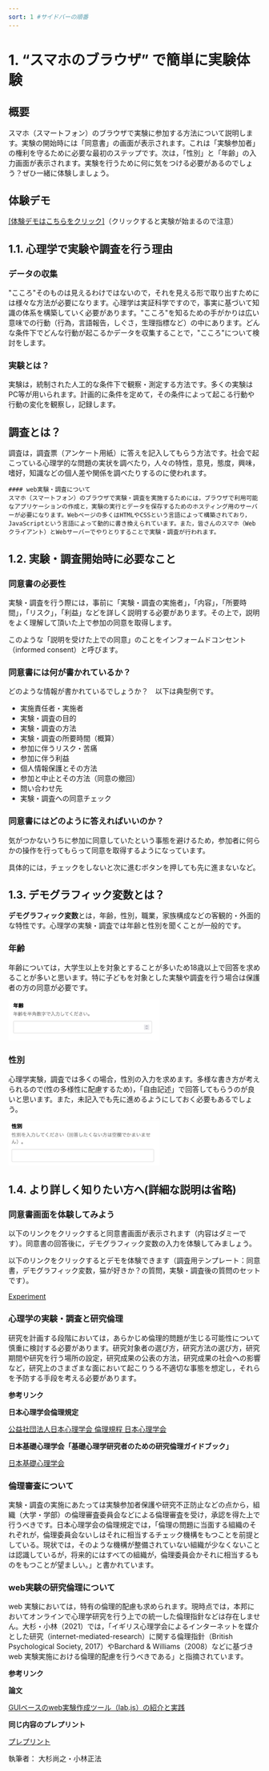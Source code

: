 ```yaml
---
sort: 1 #サイドバーの順番
---
```

# 1. “スマホのブラウザ” で簡単に実験体験

## 概要
スマホ（スマートフォン）のブラウザで実験に参加する方法について説明します。実験の開始時には「同意書」の画面が表示されます。これは「実験参加者」の権利を守るために必要な最初のステップです。次は，「性別」と「年齢」の入力画面が表示されます。実験を行うために何に気をつける必要があるのでしょう？ぜひ一緒に体験しましょう。

## 体験デモ

<a href="./demo/ws_kisoshin2021/" target="_blank" rel="noopener noreferrer">[体験デモはこちらをクリック]</a>（クリックすると実験が始まるので注意）

## 1.1. 心理学で実験や調査を行う理由
### データの収集
"こころ"そのものは見えるわけではないので，それを見える形で取り出すためには様々な方法が必要になります。心理学は実証科学ですので，事実に基づいて知識の体系を構築していく必要があります。"こころ"を知るための手がかりは広い意味での行動（行為，言語報告，しぐさ，生理指標など）の中にあります。どんな条件下でどんな行動が起こるかデータを収集することで，"こころ"について検討をします。

### 実験とは？
実験は，統制された人工的な条件下で観察・測定する方法です。多くの実験はPC等が用いられます。計画的に条件を定めて，その条件によって起こる行動や行動の変化を観察し，記録します。

## 調査とは？
調査は，調査票（アンケート用紙）に答えを記入してもらう方法です。社会で起こっている心理学的な問題の実状を調べたり，人々の特性，意見，態度，興味，嗜好，知識などの個人差や関係を調べたりするのに使われます。

```note
#### web実験・調査について
スマホ（スマートフォン）のブラウザで実験・調査を実施するためには，ブラウザで利用可能なアプリケーションの作成と，実験の実行とデータを保存するためのホスティング用のサーバーが必要になります。Webページの多くはHTMLやCSSという言語によって構築されており，JavaScriptという言語によって動的に書き換えられています。また，皆さんのスマホ（Webクライアント）とWebサーバーでやりとりすることで実験・調査が行われます。
```

## 1.2. 実験・調査開始時に必要なこと
### 同意書の必要性
実験・調査を行う際には，事前に「実験・調査の実施者」，「内容」，「所要時間」，「リスク」，「利益」などを詳しく説明する必要があります。その上で，説明をよく理解して頂いた上で参加の同意を取得します。

このような「説明を受けた上での同意」のことをインフォームドコンセント（informed consent）と呼びます。

### 同意書には何が書かれているか？
どのような情報が書かれているでしょうか？　以下は典型例です。
- 実施責任者・実施者
- 実験・調査の目的
- 実験・調査の方法
- 実験・調査の所要時間（概算）
- 参加に伴うリスク・苦痛
- 参加に伴う利益
- 個人情報保護とその方法
- 参加と中止とその方法（同意の撤回）
- 問い合わせ先
- 実験・調査への同意チェック

### 同意書にはどのように答えればいいのか？
気がつかないうちに参加に同意していたという事態を避けるため，参加者に何らかの操作を行ってもらって同意を取得するようになっています。

具体的には，チェックをしないと次に進むボタンを押しても先に進まないなど。

## 1.3. デモグラフィック変数とは？
**デモグラフィック変数**とは，年齢，性別，職業，家族構成などの客観的・外面的な特性です。心理学の実験・調査では年齢と性別を聞くことが一般的です。

### 年齢
年齢については，大学生以上を対象とすることが多いため18歳以上で回答を求めることが多いと思います。特に子どもを対象とした実験や調査を行う場合は保護者の方の同意が必要です。

<img src='./image/age.png' width='60%'>

### 性別
心理学実験，調査では多くの場合，性別の入力を求めます。多様な書き方が考えられるので(性の多様性に配慮するため)，「自由記述」で回答してもらうのが良いと思います。また，未記入でも先に進めるようにしておく必要もあるでしょう。

<img src='./image/gender.png' width='60%'>


## 1.4. より詳しく知りたい方へ(詳細な説明は省略)

### 同意書画面を体験してみよう

以下のリンクをクリックすると同意書画面が表示されます（内容はダミーです）。同意書の回答後に，デモグラフィック変数の入力を体験してみましょう。

以下のリンクをクリックするとデモを体験できます（調査用テンプレート：同意書，デモグラフィック変数，猫が好きか？の質問，実験・調査後の質問のセットです）。

[Experiment](http://tosugi2010.sakura.ne.jp/DEMO/labjstemplate-export/)


### 心理学の実験・調査と研究倫理

研究を計画する段階においては，あらかじめ倫理的問題が生じる可能性について慎重に検討する必要があります。研究対象者の選び方，研究方法の選び方，研究期間や研究を行う場所の設定，研究成果の公表の方法，研究成果の社会への影響など，研究上のさまざまな面において起こりうる不適切な事態を想定し，それらを予防する手段を考える必要があります。

**参考リンク**

**日本心理学会倫理規定**

[公益社団法人日本心理学会 倫理規程 日本心理学会](https://psych.or.jp/publication/rinri_kitei/)

**日本基礎心理学会「基礎心理学研究者のための研究倫理ガイドブック」**

[日本基礎心理学会](http://psychonomic.jp/journal/index.html)

### 倫理審査について

実験・調査の実施にあたっては実験参加者保護や研究不正防止などの点から，組織（大学・学部）の倫理審査委員会などによる倫理審査を受け，承認を得た上で行うべきです。日本心理学会の倫理規定では，「倫理の問題に当面する組織のそれぞれが，倫理委員会ないしはそれに相当するチェック機構をもつことを前提としている。現状では，そのような機構が整備されていない組織が少なくないことは認識しているが，将来的にはすべての組織が，倫理委員会かそれに相当するものをもつことが望ましい。」と書かれています。

### web実験の研究倫理について

web 実験においては，特有の倫理的配慮も求められます。現時点では，本邦においてオンラインで心理学研究を行う上での統一した倫理指針などは存在しません。大杉・小林（2021）では，「イギリス心理学会によるインターネットを媒介とした研究（internet-mediated-research）に関する倫理指針（British  Psychological  Society,  2017）やBarchard  & Williams（2008）などに基づきweb 実験実施における倫理的配慮を行うべきである」と指摘されています。

**参考リンク**

**論文**

[GUIベースのweb実験作成ツール（lab.js）の紹介と実践](https://www.jstage.jst.go.jp/article/jcogpsy/19/1/19_1/_article/-char/ja)

**同じ内容のプレプリント**

[プレプリント](https://psyarxiv.com/ym5sb/)

執筆者： 大杉尚之・小林正法